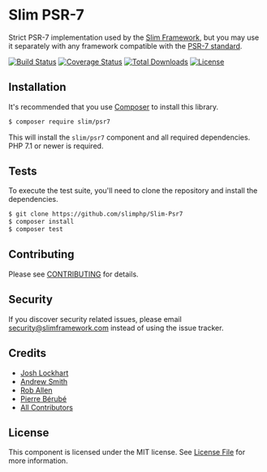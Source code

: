 # Slim PSR-7

Strict PSR-7 implementation used by the [Slim Framework](http://www.slimframework.com/), but you may use it
separately with any framework compatible with the [PSR-7 standard](https://www.php-fig.org/psr/psr-7/).

[![Build Status](https://travis-ci.org/slimphp/Slim-Psr7.svg?branch=master)](https://travis-ci.org/slimphp/Slim-Psr7)
[![Coverage Status](https://coveralls.io/repos/github/slimphp/Slim-Psr7/badge.svg?branch=master)](https://coveralls.io/github/slimphp/Slim-Psr7?branch=master)
[![Total Downloads](https://poser.pugx.org/slim/psr7/downloads)](https://packagist.org/packages/slim/psr7)
[![License](https://poser.pugx.org/slim/psr7/license)](https://packagist.org/packages/slim/psr7)

## Installation

It's recommended that you use [Composer](https://getcomposer.org) to install 
this library.

```bash
$ composer require slim/psr7
```

This will install the `slim/psr7` component and all required dependencies.
PHP 7.1 or newer is required.

## Tests

To execute the test suite, you'll need to clone the repository and install the dependencies.

```bash
$ git clone https://github.com/slimphp/Slim-Psr7
$ composer install
$ composer test
```

## Contributing

Please see [CONTRIBUTING](CONTRIBUTING.md) for details.

## Security

If you discover security related issues, please email security@slimframework.com 
instead of using the issue tracker.

## Credits

- [Josh Lockhart](https://github.com/codeguy)
- [Andrew Smith](https://github.com/silentworks)
- [Rob Allen](https://github.com/akrabat)
- [Pierre Bérubé](https://github.com/l0gicgate)
- [All Contributors](../../contributors)

## License

This component is licensed under the MIT license. See [License File](LICENSE.md) 
for more information.

